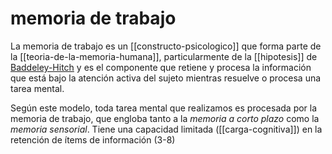 # memoria de trabajo
La memoria de trabajo es un [[constructo-psicologico]] que forma parte de la [[teoria-de-la-memoria-humana]], particularmente de la [[hipotesis]] de [Baddeley-Hitch](https://es.m.wikipedia.org/wiki/Modelo_de_Baddeley-Hitch) y es el componente que retiene y procesa la información que está bajo la atención activa del sujeto mientras resuelve o procesa una tarea mental.

Según este modelo, toda tarea mental que realizamos es procesada por la memoria de trabajo, que engloba tanto a la *memoria a corto plazo* como la *memoria sensorial*. Tiene una capacidad limitada ([[carga-cognitiva]]) en la retención de ítems de información (3-8)


